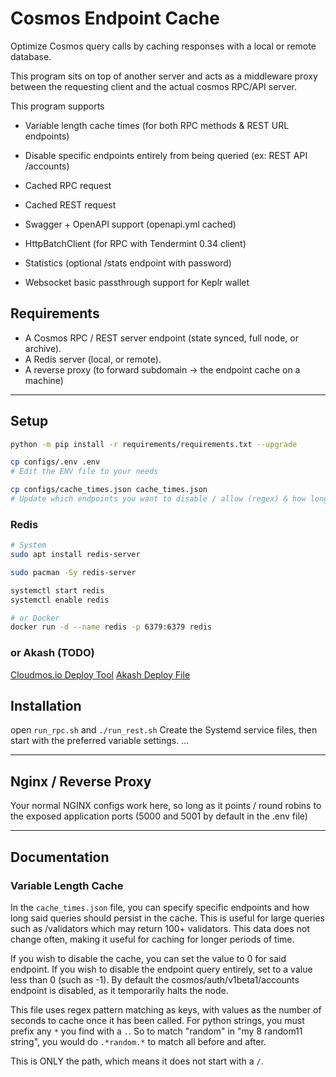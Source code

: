 # Cosmos Endpoint Cache

Optimize Cosmos query calls by caching responses with a local or remote database.

This program sits on top of another server and acts as a middleware proxy between the requesting client and the actual cosmos RPC/API server.

This program supports

- Variable length cache times (for both RPC methods & REST URL endpoints)
- Disable specific endpoints entirely from being queried (ex: REST API /accounts)

- Cached RPC request
- Cached REST request

- Swagger + OpenAPI support (openapi.yml cached)
- HttpBatchClient (for RPC with Tendermint 0.34 client)
- Statistics (optional /stats endpoint with password)

- Websocket basic passthrough support for Keplr wallet

## Requirements

- A Cosmos RPC / REST server endpoint (state synced, full node, or archive).
- A Redis server (local, or remote).
- A reverse proxy (to forward subdomain -> the endpoint cache on a machine)

---

## Setup

```bash
python -m pip install -r requirements/requirements.txt --upgrade

cp configs/.env .env
# Edit the ENV file to your needs

cp configs/cache_times.json cache_times.json
# Update which endpoints you want to disable / allow (regex) & how long to cache each for.
```

### Redis

```sh
# System
sudo apt install redis-server

sudo pacman -Sy redis-server

systemctl start redis
systemctl enable redis

# or Docker
docker run -d --name redis -p 6379:6379 redis
```

### or Akash (TODO)

[Cloudmos.io Deploy Tool](https://cloudmos.io/cloud-deploy)
[Akash Deploy File](https://github.com/akash-network/awesome-akash/blob/master/redis/deploy.yaml)

## Installation

open `run_rpc.sh` and `./run_rest.sh`
Create the Systemd service files, then start with the preferred variable settings.
...

---

## Nginx / Reverse Proxy

Your normal NGINX configs work here, so long as it points / round robins to the exposed application ports
(5000 and 5001 by default in the .env file)

---

## Documentation

### Variable Length Cache

In the `cache_times.json` file, you can specify specific endpoints and how long said queries should persist in the cache.
This is useful for large queries such as /validators which may return 100+ validators. This data does not change often, making it useful for caching for longer periods of time.

If you wish to disable the cache, you can set the value to 0 for said endpoint. If you wish to disable the endpoint query entirely, set to a value less than 0 (such as -1).
By default the cosmos/auth/v1beta1/accounts endpoint is disabled, as it temporarily halts the node.

This file uses regex pattern matching as keys, with values as the number of seconds to cache once it has been called.
For python strings, you must prefix any `*` you find with a `.`. So to match "random" in "my 8 random11 string", you would do `.*random.*` to match all before and after.

This is ONLY the path, which means it does not start with a `/`.
